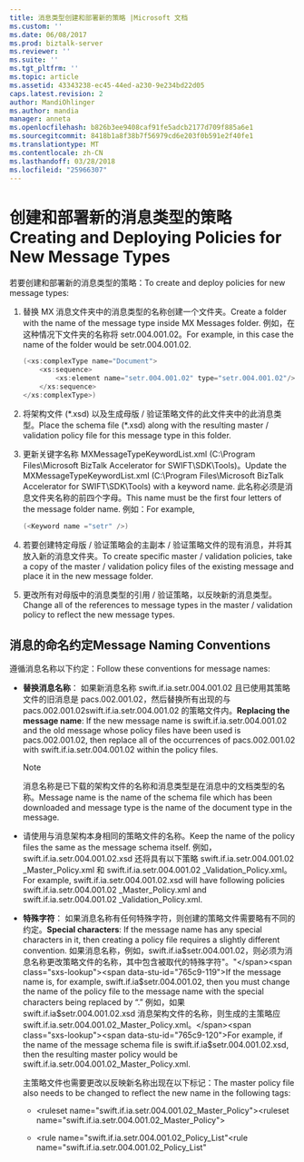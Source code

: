```yaml
---
title: 消息类型创建和部署新的策略 |Microsoft 文档
ms.custom: ''
ms.date: 06/08/2017
ms.prod: biztalk-server
ms.reviewer: ''
ms.suite: ''
ms.tgt_pltfrm: ''
ms.topic: article
ms.assetid: 43343238-ec45-44ed-a230-9e234bd22d05
caps.latest.revision: 2
author: MandiOhlinger
ms.author: mandia
manager: anneta
ms.openlocfilehash: b826b3ee9408caf91fe5adcb2177d709f885a6e1
ms.sourcegitcommit: 8418b1a8f38b7f56979cd6e203f0b591e2f40fe1
ms.translationtype: MT
ms.contentlocale: zh-CN
ms.lasthandoff: 03/28/2018
ms.locfileid: "25966307"
---
```

# <a name="creating-and-deploying-policies-for-new-message-types"></a><span data-ttu-id="765c9-102">创建和部署新的消息类型的策略</span><span class="sxs-lookup"><span data-stu-id="765c9-102">Creating and Deploying Policies for New Message Types</span></span>
<span data-ttu-id="765c9-103">若要创建和部署新的消息类型的策略：</span><span class="sxs-lookup"><span data-stu-id="765c9-103">To create and deploy policies for new message types:</span></span>  
  
1.  <span data-ttu-id="765c9-104">替换 MX 消息文件夹中的消息类型的名称创建一个文件夹。</span><span class="sxs-lookup"><span data-stu-id="765c9-104">Create a folder with the name of the message type inside MX Messages folder.</span></span> <span data-ttu-id="765c9-105">例如，在这种情况下文件夹的名称将 setr.004.001.02。</span><span class="sxs-lookup"><span data-stu-id="765c9-105">For example, in this case the name of the folder would be setr.004.001.02.</span></span>  
  
    ```csharp  
    (<xs:complexType name="Document">  
        <xs:sequence>  
            <xs:element name="setr.004.001.02" type="setr.004.001.02"/>  
        </xs:sequence>  
    </xs:complexType>)  
    ```  
  
2.  <span data-ttu-id="765c9-106">将架构文件 (\*.xsd) 以及生成母版 / 验证策略文件的此文件夹中的此消息类型。</span><span class="sxs-lookup"><span data-stu-id="765c9-106">Place the schema file (\*.xsd) along with the resulting master / validation policy file for this message type in this folder.</span></span>  
  
3.  <span data-ttu-id="765c9-107">更新关键字名称 MXMessageTypeKeywordList.xml (C:\Program Files\Microsoft BizTalk Accelerator for SWIFT\SDK\Tools)。</span><span class="sxs-lookup"><span data-stu-id="765c9-107">Update the MXMessageTypeKeywordList.xml (C:\Program Files\Microsoft BizTalk Accelerator for SWIFT\SDK\Tools) with a keyword name.</span></span> <span data-ttu-id="765c9-108">此名称必须是消息文件夹名称的前四个字母。</span><span class="sxs-lookup"><span data-stu-id="765c9-108">This name must be the first four letters of the message folder name.</span></span> <span data-ttu-id="765c9-109">例如：</span><span class="sxs-lookup"><span data-stu-id="765c9-109">For example,</span></span>  
  
    ```csharp  
    (<Keyword name ="setr" />)  
    ```  
  
4.  <span data-ttu-id="765c9-110">若要创建特定母版 / 验证策略会的主副本 / 验证策略文件的现有消息，并将其放入新的消息文件夹。</span><span class="sxs-lookup"><span data-stu-id="765c9-110">To create specific master / validation policies, take a copy of the master / validation policy files of the existing message and place it in the new message folder.</span></span>  
  
5.  <span data-ttu-id="765c9-111">更改所有对母版中的消息类型的引用 / 验证策略，以反映新的消息类型。</span><span class="sxs-lookup"><span data-stu-id="765c9-111">Change all of the references to message types in the master / validation policy to reflect the new message types.</span></span>  
  
## <a name="message-naming-conventions"></a><span data-ttu-id="765c9-112">消息的命名约定</span><span class="sxs-lookup"><span data-stu-id="765c9-112">Message Naming Conventions</span></span>  
 <span data-ttu-id="765c9-113">遵循消息名称以下约定：</span><span class="sxs-lookup"><span data-stu-id="765c9-113">Follow these conventions for message names:</span></span>  
  
-   <span data-ttu-id="765c9-114">**替换消息名称**： 如果新消息名称 swift.if.ia.setr.004.001.02 且已使用其策略文件的旧消息是 pacs.002.001.02，然后替换所有出现的与 pacs.002.001.02swift.if.ia.setr.004.001.02 的策略文件内。</span><span class="sxs-lookup"><span data-stu-id="765c9-114">**Replacing the message name**: If the new message name is swift.if.ia.setr.004.001.02 and the old message whose policy files have been used is pacs.002.001.02, then replace all of the occurrences of pacs.002.001.02 with swift.if.ia.setr.004.001.02 within the policy files.</span></span>  
  
    > [!NOTE]
    >  <span data-ttu-id="765c9-115">消息名称是已下载的架构文件的名称和消息类型是在消息中的文档类型的名称。</span><span class="sxs-lookup"><span data-stu-id="765c9-115">Message name is the name of the schema file which has been downloaded and message type is the name of the document type in the message.</span></span>  
  
-   <span data-ttu-id="765c9-116">请使用与消息架构本身相同的策略文件的名称。</span><span class="sxs-lookup"><span data-stu-id="765c9-116">Keep the name of the policy files the same as the message schema itself.</span></span> <span data-ttu-id="765c9-117">例如，swift.if.ia.setr.004.001.02.xsd 还将具有以下策略 swift.if.ia.setr.004.001.02 _Master_Policy.xml 和 swift.if.ia.setr.004.001.02 _Validation_Policy.xml。</span><span class="sxs-lookup"><span data-stu-id="765c9-117">For example, swift.if.ia.setr.004.001.02.xsd will have following policies swift.if.ia.setr.004.001.02 _Master_Policy.xml and swift.if.ia.setr.004.001.02 _Validation_Policy.xml.</span></span>  
  
-   <span data-ttu-id="765c9-118">**特殊字符**： 如果消息名称有任何特殊字符，则创建的策略文件需要略有不同的约定。</span><span class="sxs-lookup"><span data-stu-id="765c9-118">**Special characters**: If the message name has any special characters in it, then creating a policy file requires a slightly different convention.</span></span> <span data-ttu-id="765c9-119">如果消息名称，例如，swift.if.ia$setr.004.001.02，则必须为消息名称更改策略文件的名称，其中包含被取代的特殊字符"。"</span><span class="sxs-lookup"><span data-stu-id="765c9-119">If the message name is, for example, swift.if.ia$setr.004.001.02, then you must change the name of the policy file to the message name with the special characters being replaced by “.”</span></span> <span data-ttu-id="765c9-120">例如，如果 swift.if.ia$setr.004.001.02.xsd 消息架构文件的名称，则生成的主策略应 swift.if.ia.setr.004.001.02_Master_Policy.xml。</span><span class="sxs-lookup"><span data-stu-id="765c9-120">For example, if the name of the message schema file is swift.if.ia$setr.004.001.02.xsd, then the resulting master policy would be swift.if.ia.setr.004.001.02_Master_Policy.xml.</span></span>  
  
     <span data-ttu-id="765c9-121">主策略文件也需要更改以反映新名称出现在以下标记：</span><span class="sxs-lookup"><span data-stu-id="765c9-121">The master policy file also needs to be changed to reflect the new name in the following tags:</span></span>  
  
    -   <span data-ttu-id="765c9-122">\<ruleset name="swift.if.ia.setr.004.001.02_Master_Policy"\></span><span class="sxs-lookup"><span data-stu-id="765c9-122">\<ruleset name="swift.if.ia.setr.004.001.02_Master_Policy"\></span></span>  
  
    -   <span data-ttu-id="765c9-123"><rule name="swift.if.ia.setr.004.001.02_Policy_List"</span><span class="sxs-lookup"><span data-stu-id="765c9-123"><rule name="swift.if.ia.setr.004.001.02_Policy_List"</span></span>